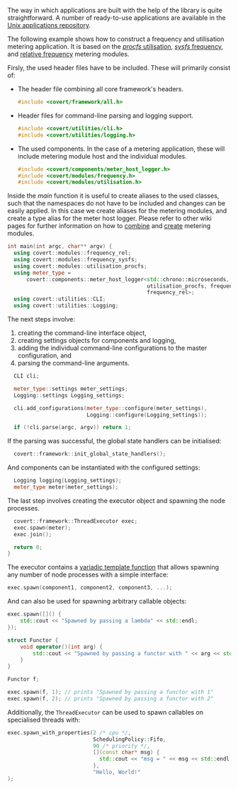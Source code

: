 The way in which applications are built with the help of the library is quite straightforward. A number of ready-to-use applications are available in the [Unix applications repository](https://gitlab.ethz.ch/tec/research/benchmark_suite/app_unx).

The following example shows how to construct a frequency and utilisation metering application. It is based on the [_procfs_ utilisation](https://gitlab.ethz.ch/tec/research/benchmark_suite/app_lib/blob/master/include/covert/modules/utilisation_procfs.h), [_sysfs_ frequency](https://gitlab.ethz.ch/tec/research/benchmark_suite/app_lib/blob/master/include/covert/modules/frequency_sysfs.h), and [relative frequency](https://gitlab.ethz.ch/tec/research/benchmark_suite/app_lib/blob/master/include/covert/modules/frequency_rel.h) metering modules.

Firsly, the used header files have to be included. These will primarily consist of:

- The header file combining all core framework's headers.
  ```c++
  #include <covert/framework/all.h>
  ```
- Header files for command-line parsing and logging support.
  ```c++
  #include <covert/utilities/cli.h>
  #include <covert/utilities/logging.h>
  ```
- The used components. In the case of a metering application, these will include metering module host and the individual modules.
  ```c++
  #include <covert/components/meter_host_logger.h>
  #include <covert/modules/frequency.h>
  #include <covert/modules/utilisation.h>
  ```

Inside the *main* function it is useful to create aliases to the used classes, such that the namespaces do not have to be included and changes can be easily applied. In this case we create aliases for the metering modules, and create a type alias for the meter host logger. Please refer to other wiki pages for further information on how to [combine](2.-How-to's/Assembing-metering-modules) and [create](2.-How-to's/Creating-metering-modules) metering modules.

```c++
int main(int argc, char** argv) {
  using covert::modules::frequency_rel;
  using covert::modules::frequency_sysfs;
  using covert::modules::utilisation_procfs;
  using meter_type =
      covert::components::meter_host_logger<std::chrono::microseconds,
                                            utilisation_procfs, frequency_sysfs,
                                            frequency_rel>;
  using covert::utilities::CLI;
  using covert::utilities::Logging;
```

The next steps involve:

1. creating the command-line interface object,
2. creating settings objects for components and logging,
3. adding the individual command-line configurations to the master configuration, and
4. parsing the command-line arguments.

```c++
  CLI cli;

  meter_type::settings meter_settings;
  Logging::settings Logging_settings;

  cli.add_configurations(meter_type::configure(meter_settings),
                         Logging::configure(Logging_settings));

  if (!cli.parse(argc, argv)) return 1;
```

If the parsing was successful, the global state handlers can be initialised:

```c++
  covert::framework::init_global_state_handlers();
```

And components can be instantiated with the configured settings:

```c++
  Logging logging(Logging_settings);
  meter_type meter(meter_settings);
```

The last step involves creating the executor object and spawning the node processes.

```c++
  covert::framework::ThreadExecutor exec;
  exec.spawn(meter);
  exec.join();

  return 0;
}
```

The executor contains a [variadic template function](https://gitlab.ethz.ch/tec/research/benchmark_suite/app_lib/blob/master/include/covert/framework/executor.h#L79) that allows spawning any number of node processes with a simple interface:

```c++
exec.spawn(component1, component2, component3, ...);
```

And can also be used for spawning arbitrary callable objects:

```c++
exec.spawn([]() {
    std::cout << "Spawned by passing a lambda" << std::endl;
});

struct Functor {
    void operator()(int arg) {
        std::cout << "Spawned by passing a functor with " << arg << std::endl;
    }
}

Functor f;

exec.spawn(f, 1); // prints "Spawned by passing a functor with 1"
exec.spawn(f, 2); // prints "Spawned by passing a functor with 2"
```

Additionally, the `ThreadExecutor` can be used to spawn callables on specialised threads with:

```c++
exec.spawn_with_properties(2 /* cpu */,
                           SchedulingPolicy::Fifo,
                           90 /* priority */,
                           [](const char* msg) {
                             std::cout << "msg = " << msg << std::endl;
                           },
                           "Hello, World!"
);
```

